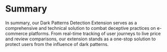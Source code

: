 

# Summary
In summary, our Dark Patterns Detection Extension serves as a comprehensive and technical solution to combat deceptive practices on e-commerce platforms. From real-time tracking of user journeys to live price and review comparisons, our extension stands as a one-stop solution to protect users from the influence of dark patterns.
